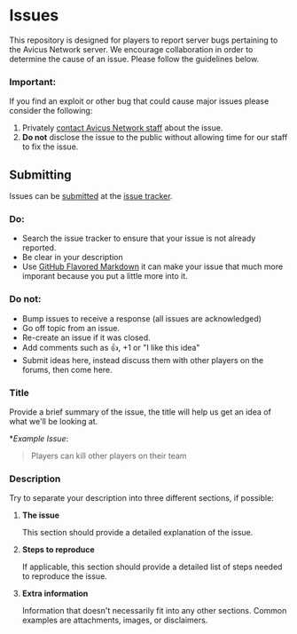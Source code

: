 Issues
======

This repository is designed for players to report server bugs pertaining to the Avicus Network server. We encourage collaboration in order to determine the cause of an issue. Please follow the guidelines below.

### Important:

If you find an exploit or other bug that could cause major issues please consider the following:

1. Privately [contact Avicus Network staff](mailto:info@avicus.net) about the issue.
2. **Do not** disclose the issue to the public without allowing time for our staff to fix the issue.

## Submitting

Issues can be [submitted](https://github.com/Avicus/Issues/issues/new) at the [issue tracker](https://github.com/Avicus/Issues/issues).

### Do:

* Search the issue tracker to ensure that your issue is not already reported.
* Be clear in your description
* Use [GitHub Flavored Markdown](http://github.github.com/github-flavored-markdown/) it can make your issue that much more imporant because you put a little more into it.

### Do not:

* Bump issues to receive a response (all issues are acknowledged)
* Go off topic from an issue.
* Re-create an issue if it was closed.
* Add comments such as :+1:, +1 or "I like this idea"
* Submit ideas here, instead discuss them with other players on the forums, then come here.

### Title

Provide a brief summary of the issue, the title will help us get an idea of what we'll be looking at.

**Example Issue*:

> Players can kill other players on their team

### Description

Try to separate your description into three different sections, if possible:

1. **The issue**

    This section should provide a detailed explanation of the issue.

2. **Steps to reproduce**

    If applicable, this section should provide a detailed list of steps needed to reproduce the issue.

3. **Extra information**

    Information that doesn't necessarily fit into any other sections. Common examples are attachments, images, or disclaimers.


